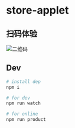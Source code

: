 # store-applet

## 扫码体验
![二维码][1]


  [1]: https://www.yu-yin.xin:8001/resource/images/store-weapp.jpg

## Dev

```bash
# install dep
npm i

# for dev
npm run watch

# for online
npm run product
```

